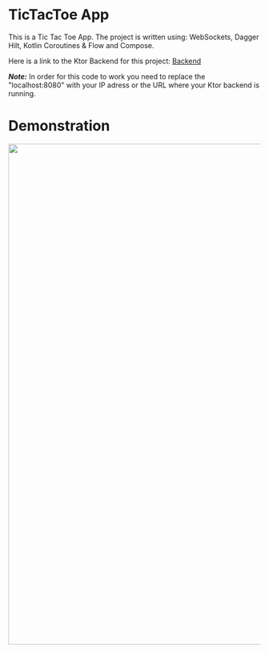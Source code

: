 # TicTacToe App
This is a Tic Tac Toe App. The project is written using: WebSockets, Dagger Hilt, Kotlin Coroutines & Flow and Compose. 

Here is a link to the Ktor Backend for this project: [Backend](https://github.com/ilya-shevtsov/TicTacToeAppBackend)

***Note:*** In order for this code to work you need to replace the "localhost:8080" with your IP adress or the URL where your Ktor backend is running. 

# Demonstration

<img src="REAMMEImages/videodemonstration.gif" width="1000">
